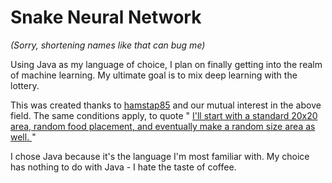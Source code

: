 # Snake Neural Network
_(Sorry, shortening names like that can bug me)_

Using Java as my language of choice, I plan on finally getting into the realm of machine learning. My ultimate goal is to mix deep learning with the lottery.

This was created thanks to [hamstap85](https://github.com/hamstap85) and our mutual interest in the above field. 
The same conditions apply, to quote " 
[ I'll start with a standard 20x20 area, random food placement, and eventually make a random size area as well. ](https://github.com/hamstap85/SnakeNeuralNet) 
"

I chose Java because it's the language I'm most familiar with. My choice has nothing to do with Java - I hate the taste of coffee.
